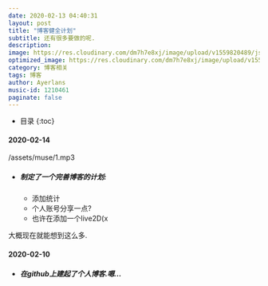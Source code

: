 ```yaml
---
date: 2020-02-13 04:40:31
layout: post
title: "博客健全计划"
subtitle: 还有很多要做的呢.
description: 
image: https://res.cloudinary.com/dm7h7e8xj/image/upload/v1559820489/js-code_n83m7a.jpg
optimized_image: https://res.cloudinary.com/dm7h7e8xj/image/upload/v1559820489/js-code_n83m7a.jpg
category: 博客相关
tags: 博客
author: Ayerlans
music-id: 1210461
paginate: false
---
```


* 目录
{:toc}
#### 2020-02-14

<style type="text/css">list-style:none;</style>
<p>/assets/muse/1.mp3</p>

- ##### 制定了一个完善博客的计划:

  - 添加统计
  - 个人账号分享一点?
  - 也许在添加一个live2D(x

大概现在就能想到这么多.

#### 2020-02-10

- #####  在github上建起了个人博客.嗯...

